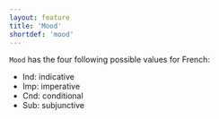 ```yaml
---
layout: feature
title: 'Mood'
shortdef: 'mood'
---
```


`Mood` has the four following possible values for French:

- Ind: indicative
- Imp: imperative
- Cnd: conditional
- Sub: subjunctive
